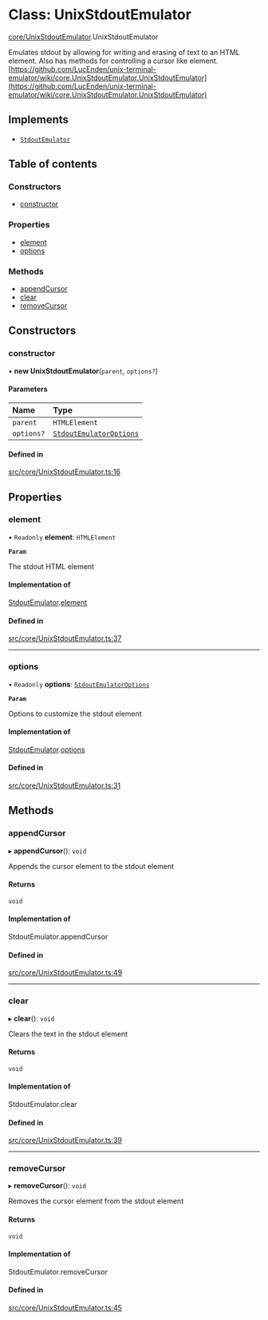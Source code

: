 # Class: UnixStdoutEmulator

[core/UnixStdoutEmulator](../wiki/core.UnixStdoutEmulator).UnixStdoutEmulator

Emulates stdout by allowing for writing and erasing of text to an HTML element. Also has methods for controlling a cursor like element.
[https://github.com/LucEnden/unix-terminal-emulator/wiki/core.UnixStdoutEmulator.UnixStdoutEmulator](https://github.com/LucEnden/unix-terminal-emulator/wiki/core.UnixStdoutEmulator.UnixStdoutEmulator)

## Implements

- [`StdoutEmulator`](../wiki/types.StdoutEmulator.StdoutEmulator)

## Table of contents

### Constructors

- [constructor](../wiki/core.UnixStdoutEmulator.UnixStdoutEmulator#constructor)

### Properties

- [element](../wiki/core.UnixStdoutEmulator.UnixStdoutEmulator#element)
- [options](../wiki/core.UnixStdoutEmulator.UnixStdoutEmulator#options)

### Methods

- [appendCursor](../wiki/core.UnixStdoutEmulator.UnixStdoutEmulator#appendcursor)
- [clear](../wiki/core.UnixStdoutEmulator.UnixStdoutEmulator#clear)
- [removeCursor](../wiki/core.UnixStdoutEmulator.UnixStdoutEmulator#removecursor)

## Constructors

### constructor

• **new UnixStdoutEmulator**(`parent`, `options?`)

#### Parameters

| Name | Type |
| :------ | :------ |
| `parent` | `HTMLElement` |
| `options?` | [`StdoutEmulatorOptions`](../wiki/types.StdoutEmulatorOptions.StdoutEmulatorOptions) |

#### Defined in

[src/core/UnixStdoutEmulator.ts:16](https://github.com/LucEnden/unix-terminal-emulator/blob/1afca6c/src/core/UnixStdoutEmulator.ts#L16)

## Properties

### element

• `Readonly` **element**: `HTMLElement`

**`Param`**

The stdout HTML element

#### Implementation of

[StdoutEmulator](../wiki/types.StdoutEmulator.StdoutEmulator).[element](../wiki/types.StdoutEmulator.StdoutEmulator#element)

#### Defined in

[src/core/UnixStdoutEmulator.ts:37](https://github.com/LucEnden/unix-terminal-emulator/blob/1afca6c/src/core/UnixStdoutEmulator.ts#L37)

___

### options

• `Readonly` **options**: [`StdoutEmulatorOptions`](../wiki/types.StdoutEmulatorOptions.StdoutEmulatorOptions)

**`Param`**

Options to customize the stdout element

#### Implementation of

[StdoutEmulator](../wiki/types.StdoutEmulator.StdoutEmulator).[options](../wiki/types.StdoutEmulator.StdoutEmulator#options)

#### Defined in

[src/core/UnixStdoutEmulator.ts:31](https://github.com/LucEnden/unix-terminal-emulator/blob/1afca6c/src/core/UnixStdoutEmulator.ts#L31)

## Methods

### appendCursor

▸ **appendCursor**(): `void`

Appends the cursor element to the stdout element

#### Returns

`void`

#### Implementation of

StdoutEmulator.appendCursor

#### Defined in

[src/core/UnixStdoutEmulator.ts:49](https://github.com/LucEnden/unix-terminal-emulator/blob/1afca6c/src/core/UnixStdoutEmulator.ts#L49)

___

### clear

▸ **clear**(): `void`

Clears the text in the stdout element

#### Returns

`void`

#### Implementation of

StdoutEmulator.clear

#### Defined in

[src/core/UnixStdoutEmulator.ts:39](https://github.com/LucEnden/unix-terminal-emulator/blob/1afca6c/src/core/UnixStdoutEmulator.ts#L39)

___

### removeCursor

▸ **removeCursor**(): `void`

Removes the cursor element from the stdout element

#### Returns

`void`

#### Implementation of

StdoutEmulator.removeCursor

#### Defined in

[src/core/UnixStdoutEmulator.ts:45](https://github.com/LucEnden/unix-terminal-emulator/blob/1afca6c/src/core/UnixStdoutEmulator.ts#L45)

